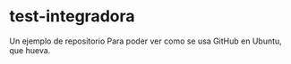 # test-integradora
Un ejemplo de repositorio
Para poder ver como se usa GitHub en Ubuntu,
que hueva.

